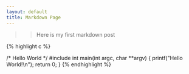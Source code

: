 ```yaml
---
layout: default
title: Markdown Page
---
```


>>Here is my first markdown post

{% highlight c %}

/* Hello World */
#include <studio>
int main(int argc, char **argv)
{
    printf("Hello World!\n");
    return 0;
}
{% endhighlight %}

